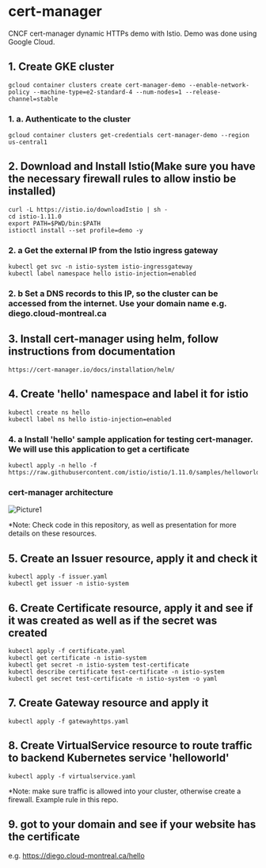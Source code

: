 # cert-manager
CNCF cert-manager dynamic HTTPs demo with Istio. Demo was done using Google Cloud.

## 1. Create GKE cluster
```
gcloud container clusters create cert-manager-demo --enable-network-policy --machine-type=e2-standard-4 --num-nodes=1 --release-channel=stable
```

### 1. a. Authenticate to the cluster
```
gcloud container clusters get-credentials cert-manager-demo --region us-central1
```


## 2. Download and Install Istio(Make sure you have the necessary firewall rules to allow instio be installed)
```
curl -L https://istio.io/downloadIstio | sh -
cd istio-1.11.0
export PATH=$PWD/bin:$PATH
istioctl install --set profile=demo -y
```

### 2. a Get the external IP from the Istio ingress gateway
```
kubectl get svc -n istio-system istio-ingressgateway
kubectl label namespace hello istio-injection=enabled
```

### 2. b Set a DNS records to this IP, so the cluster can be accessed from the internet. Use your domain name e.g. diego.cloud-montreal.ca


## 3. Install cert-manager using helm, follow instructions from documentation
```
https://cert-manager.io/docs/installation/helm/
```


## 4. Create 'hello' namespace and label it for istio
```
kubectl create ns hello
kubectl label ns hello istio-injection=enabled
```

### 4. a Install 'hello' sample application for testing cert-manager. We will use this application to get a certificate
```
kubectl apply -n hello -f https://raw.githubusercontent.com/istio/istio/1.11.0/samples/helloworld/helloworld.yaml
```


### cert-manager architecture
![Picture1](https://user-images.githubusercontent.com/10835827/133097485-3ff09286-9c42-4c2d-bef6-d65c3c9d95c2.png)


*Note: Check code in this repository, as well as presentation for more details on these resources.
## 5. Create an Issuer resource, apply it and check it
```
kubectl apply -f issuer.yaml
kubectl get issuer -n istio-system
```


## 6. Create Certificate resource, apply it and see if it was created as well as if the secret was created
```
kubectl apply -f certificate.yaml
kubectl get certificate -n istio-system
kubectl get secret -n istio-system test-certificate
kubectl describe certificate test-certificate -n istio-system
kubectl get secret test-certificate -n istio-system -o yaml
```


## 7. Create Gateway resource and apply it
```
kubectl apply -f gatewayhttps.yaml
```


## 8. Create VirtualService resource to route traffic to backend Kubernetes service 'helloworld'
```
kubectl apply -f virtualservice.yaml
```


*Note: make sure traffic is allowed into your cluster, otherwise create a firewall. Example rule in this repo.
## 9. got to your domain and see if your website has the certificate  
e.g. https://diego.cloud-montreal.ca/hello
